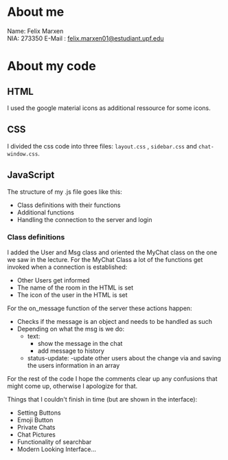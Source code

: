 # About me

Name: Felix Marxen  
NIA: 273350
E-Mail : felix.marxen01@estudiant.upf.edu

# About my code

## HTML

I used the google material icons as additional ressource for some icons.

## CSS

I divided the css code into three files: `layout.css` , `sidebar.css` and `chat-window.css`.

## JavaScript

The structure of my .js file goes like this:

- Class definitions with their functions
- Additional functions
- Handling the connection to the server and login

### Class definitions

I added the User and Msg class and oriented the MyChat class on the one we saw in the lecture.
For the MyChat Class a lot of the functions get invoked when a connection is established:

- Other Users get informed
- The name of the room in the HTML is set
- The icon of the user in the HTML is set

For the on_message function of the server these actions happen:

- Checks if the message is an object and needs to be handled as such
- Depending on what the msg is we do:
  - text:
    - show the message in the chat
    - add message to history
  - status-update:
    -update other users about the change via and saving the users information in an array

For the rest of the code I hope the comments clear up any confusions that might come up, otherwise I apologize for that.

Things that I couldn't finish in time (but are shown in the interface):

- Setting Buttons
- Emoji Button
- Private Chats
- Chat Pictures
- Functionality of searchbar
- Modern Looking Interface...
